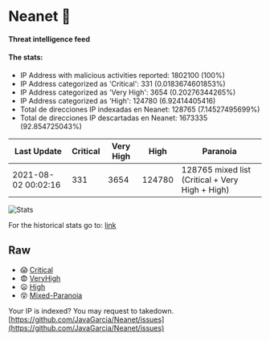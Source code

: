# Neanet :hocho:
#### Threat intelligence feed
#### The stats:

- IP Address with malicious activities reported: 1802100 (100%)
- IP Address categorized as 'Critical':  331 (0.0183674601853%)
- IP Address categorized as 'Very High':  3654 (0.20276344265%)
- IP Address categorized as 'High':  124780 (6.92414405416)
- Total de direcciones IP indexadas en Neanet:  128765 (7.14527495699%)
- Total de direcciones IP descartadas en Neanet:  1673335 (92.854725043%)

| Last Update | Critical | Very High | High | Paranoia |
| --- | --- | --- | --- | --- |
| 2021-08-02 00:02:16 | 331 | 3654 | 124780 | 128765 mixed list (Critical + Very High + High)|

![Stats](https://docs.google.com/spreadsheets/d/e/2PACX-1vSnaNMIXVabIpDJjufMlzH7poXnshF3mgd8Is1g9ytUEzVsP5my4Trn8f-xkoLLQ38xpL3HtmUexLo6/pubchart?oid=501124687&format=image)

For the historical stats go to: [link](/stats.csv)
## Raw
- :scream: [Critical](https://raw.githubusercontent.com/JavaGarcia/Neanet/master/blacklists/neanet_critical.txt)
- :fearful: [VeryHigh](https://raw.githubusercontent.com/JavaGarcia/Neanet/master/blacklists/neanet_veryHigh.txtt)
- :frowning: [High](https://raw.githubusercontent.com/JavaGarcia/Neanet/master/blacklists/neanet_high.txt)
- :dizzy_face: [Mixed-Paranoia](https://raw.githubusercontent.com/JavaGarcia/Neanet/master/blacklists/neanet_all.txt)


Your IP is indexed? You may request to takedown. [https://github.com/JavaGarcia/Neanet/issues](https://github.com/JavaGarcia/Neanet/issues)









































































































































































































































































































































































































































































































































































































































































































































































































































































































































































































































































































































































































































































































































































































































































































































































































































































































































































































































































































































































































































































































































































































































































































































































































































































































































































































































































































































































































































































































































































































































































































































































































































































































































































































































































































































































































































































































































































































































































































































































































































































































































































































































































































































































































































































































































































































































































































































































































































































































































































































































































































































































































































































































































































































































































































































































































































































































































































































































































































































































































































































































































































































































































































































































































































































































































































































































































































































































































































































































































































































































































































































































































































































































































































































































































































































































































































































































































































































































































































































































































































































































































